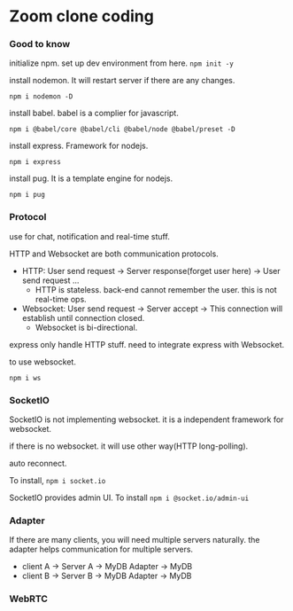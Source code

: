 # Zoom clone coding

### Good to know

initialize npm. set up dev environment from here.
`npm init -y`

install nodemon. It will restart server if there are any changes.

`npm i nodemon -D`

install babel. babel is a complier for javascript.

`npm i @babel/core @babel/cli @babel/node @babel/preset -D`

install express. Framework for nodejs.

`npm i express`

install pug. It is a template engine for nodejs.

`npm i pug`

### Protocol

use for chat, notification and real-time stuff.

HTTP and Websocket are both communication protocols.

- HTTP: User send request -> Server response(forget user here) -> User send request ...
  - HTTP is stateless. back-end cannot remember the user. this is not real-time ops.
- Websocket: User send request -> Server accept -> This connection will establish until connection closed.
  - Websocket is bi-directional.

express only handle HTTP stuff. need to integrate express with Websocket.

to use websocket.

`npm i ws`

### SocketIO

SocketIO is not implementing websocket. it is a independent framework for websocket.

if there is no websocket. it will use other way(HTTP long-polling).

auto reconnect.

To install, `npm i socket.io`

SocketIO provides admin UI. To install `npm i @socket.io/admin-ui`

### Adapter

If there are many clients, you will need multiple servers naturally. the adapter helps communication for multiple servers.

- client A -> Server A -> MyDB Adapter -> MyDB
- client B -> Server B -> MyDB Adapter -> MyDB

### WebRTC
